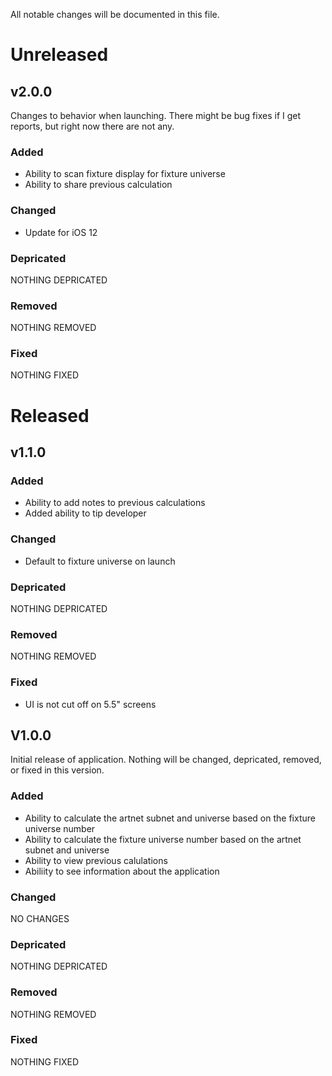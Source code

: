All notable changes will be documented in this file.

# Unreleased

## v2.0.0

Changes to behavior when launching. There might be bug fixes if I get reports, but right now there are not any.

### Added

- Ability to scan fixture display for fixture universe
- Ability to share previous calculation

### Changed

- Update for iOS 12

### Depricated

NOTHING DEPRICATED

### Removed

NOTHING REMOVED

### Fixed

NOTHING FIXED

# Released

## v1.1.0

### Added

- Ability to add notes to previous calculations
- Added ability to tip developer

### Changed

- Default to fixture universe on launch

### Depricated

NOTHING DEPRICATED

### Removed

NOTHING REMOVED

### Fixed

- UI is not cut off on 5.5" screens

## V1.0.0

Initial release of application. Nothing will be changed, depricated, removed, or fixed in this version.

### Added

- Ability to calculate the artnet subnet and universe based on the fixture universe number
- Ability to calculate the fixture universe number based on the artnet subnet and universe
- Ability to view previous calulations
- Abiliity to see information about the application

### Changed

NO CHANGES

### Depricated

NOTHING DEPRICATED

### Removed

NOTHING REMOVED

### Fixed

NOTHING FIXED
